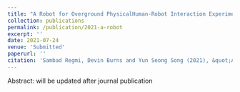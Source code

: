 ```yaml
---
title: "A Robot for Overground PhysicalHuman-Robot Interaction Experiments"
collection: publications
permalink: /publication/2021-a-robot
excerpt: ''
date: 2021-07-24
venue: 'Submitted'
paperurl: ''
citation: 'Sambad Regmi, Devin Burns and Yun Seong Song (2021), &quot;A Robot for Overground PhysicalHuman-Robot Interaction Experiments &quot; <i>submitted</i>'
---
```

Abstract: will be updated after journal publication
